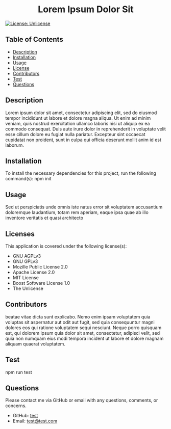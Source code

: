 
  <h1 align="center">Lorem Ipsum Dolor Sit</h1>

  [![License: Unlicense](https://img.shields.io/badge/license-Unlicense-blue.svg)](http://unlicense.org/)

  ## Table of Contents 
  * [Description](#description)
  * [Installation](#installation)
  * [Usage](#usage)
  * [License](#license)
  * [Contributors](contributors)
  * [Test](#test)
  * [Questions](#questions)
  
  ## Description
  Lorem ipsum dolor sit amet, consectetur adipiscing elit, sed do eiusmod tempor incididunt ut labore et dolore magna aliqua. Ut enim ad minim veniam, quis nostrud  exercitation ullamco laboris nisi ut aliquip ex ea commodo consequat. Duis aute irure dolor in reprehenderit in voluptate velit esse cillum dolore eu fugiat nulla pariatur. Excepteur sint occaecat cupidatat non proident, sunt in culpa qui officia deserunt mollit anim id est laborum.

  ## Installation 
  To install the necessary dependencies for this project, run the following command(s):
  npm init

  ## Usage 
  Sed ut perspiciatis unde omnis iste natus error sit voluptatem accusantium doloremque laudantium, totam rem aperiam, eaque ipsa quae ab illo inventore veritatis et quasi architecto 

  ## Licenses
  This application is covered under the following license(s): <ul class="answerArray"><li>GNU AGPLv3<li>GNU GPLv3<li>Mozille Public License 2.0<li>Apache License 2.0<li>MIT License<li>Boost Software License 1.0<li>The Unlicense</ul>

  ## Contributors 
  beatae vitae dicta sunt explicabo. Nemo enim ipsam voluptatem quia voluptas sit aspernatur aut odit aut fugit, sed quia consequuntur magni dolores eos qui ratione voluptatem sequi nesciunt. Neque porro quisquam est, qui dolorem ipsum quia dolor sit amet, consectetur, adipisci velit, sed quia non numquam eius modi tempora incident ut labore et dolore magnam aliquam quaerat voluptatem.

  ## Test
  npm run test

  ## Questions
  Please contact me via GitHub or email with any questions, comments, or concerns. 
  * GitHub: [test](https://github.com/test)
  * Email: [test@test.com](mailto:test@test.com)
